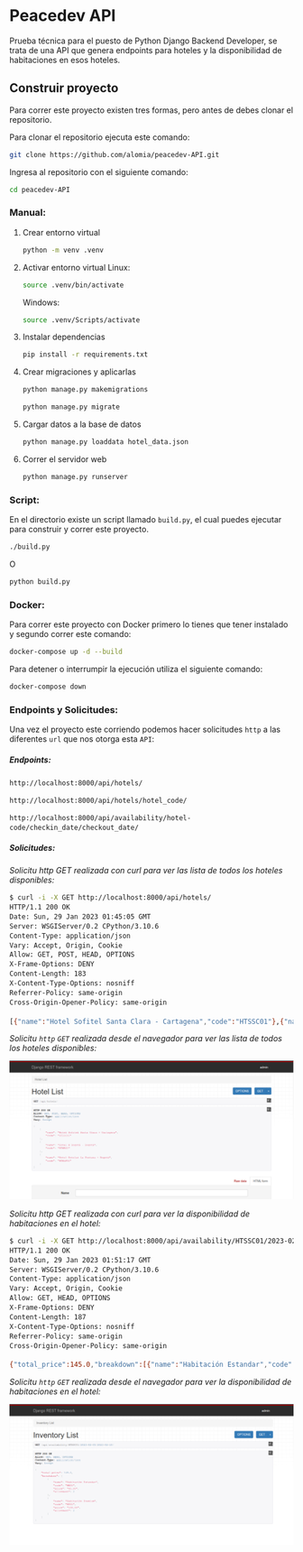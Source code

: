 # Peacedev API

Prueba técnica para el puesto de Python Django Backend Developer, se trata de una API que genera endpoints para hoteles y la disponibilidad de habitaciones en esos hoteles.

## Construir proyecto

Para correr este proyecto existen tres formas, pero antes de debes clonar el repositorio.

Para clonar el repositorio ejecuta este comando:

```bash	
git clone https://github.com/alomia/peacedev-API.git
```

Ingresa al repositorio con el siguiente comando:

```bash
cd peacedev-API
```

### Manual:

1. Crear entorno virtual
   ```bash
   python -m venv .venv
   ```
2. Activar entorno virtual
   Linux:
   ```bash
   source .venv/bin/activate
   ```
   Windows:
   ```bash
   source .venv/Scripts/activate
   ```
3. Instalar dependencias
   ```bash
   pip install -r requirements.txt
   ```
4. Crear migraciones y aplicarlas
   ```bash
   python manage.py makemigrations
   ```
   ```bash
   python manage.py migrate
   ```
4. Cargar datos a la base de datos
   ```bash
   python manage.py loaddata hotel_data.json
   ```
5. Correr el servidor web
   ```bash
   python manage.py runserver
   ```



### Script:

En el directorio existe un script llamado `build.py`, el cual puedes ejecutar para construir y correr este proyecto.

```bash
./build.py
```

O

```bash
python build.py
```

### Docker:

Para correr este proyecto con Docker primero lo tienes que tener instalado y segundo correr este comando:

```bash
docker-compose up -d --build
```

Para detener o interrumpir la ejecución utiliza el siguiente comando:

```bash
docker-compose down
```



### Endpoints y Solicitudes:

Una vez el proyecto este corriendo podemos hacer solicitudes `http` a las diferentes `url` que nos otorga esta `API`:

##### Endpoints:

`http://localhost:8000/api/hotels/`

`http://localhost:8000/api/hotels/hotel_code/`

`http://localhost:8000/api/availability/hotel-code/checkin_date/checkout_date/`

##### Solicitudes:

*Solicitu http GET realizada con curl para ver las lista de todos los hoteles disponibles:*

```bash
$ curl -i -X GET http://localhost:8000/api/hotels/
HTTP/1.1 200 OK
Date: Sun, 29 Jan 2023 01:45:05 GMT
Server: WSGIServer/0.2 CPython/3.10.6
Content-Type: application/json
Vary: Accept, Origin, Cookie
Allow: GET, POST, HEAD, OPTIONS
X-Frame-Options: DENY
Content-Length: 183
X-Content-Type-Options: nosniff
Referrer-Policy: same-origin
Cross-Origin-Opener-Policy: same-origin

[{"name":"Hotel Sofitel Santa Clara - Cartagena","code":"HTSSC01"},{"name":"Hotel W Bogotá - Bogotá","code":"HTWB01"},{"name":"Hotel Estelar La Fontana - Bogotá","code":"HTELF01"}]
```

*Solicitu `http` `GET` realizada desde el navegador para ver las lista de todos los hoteles disponibles:*

![](./img/resquest-get.png)

*Solicitu http GET realizada con curl para ver la disponibilidad de habitaciones en el hotel:*

```bash
$ curl -i -X GET http://localhost:8000/api/availability/HTSSC01/2023-02-05/2023-02-10/
HTTP/1.1 200 OK
Date: Sun, 29 Jan 2023 01:51:17 GMT
Server: WSGIServer/0.2 CPython/3.10.6
Content-Type: application/json
Vary: Accept, Origin, Cookie
Allow: GET, HEAD, OPTIONS
X-Frame-Options: DENY
Content-Length: 187
X-Content-Type-Options: nosniff
Referrer-Policy: same-origin
Cross-Origin-Opener-Policy: same-origin

{"total_price":145.0,"breakdown":[{"name":"Habitación Estandar","code":"HE01","price":"45.00","allotment":2},{"name":"Habitación Premium","code":"HP01","price":"100.00","allotment":2}]}
```

*Solicitu `http` `GET` realizada desde el navegador para ver la disponibilidad de habitaciones en el hotel:*

![](./img/resquest-get2.png)